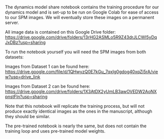 The dynamics model share notebook contains the training procedure for our dynamics model and is set-up to be run on Google Colab for ease of access to our SPM images. We will eventually store these images on a permanent server.

All image data is contained on this Google Drive folder: https://drive.google.com/drive/folders/13rHG2ASMLo5R9Z43drJLCWI5yDqJxDBz?usp=sharing

To run the notebook yourself you will need the SPM images from both datasets: 

Images from Dataset 1 can be found here: https://drive.google.com/file/d/1QHwyzQ0E7kGu_7qxIg0gdog40xqZi5rA/view?usp=drive_link

Images from Dataset 2 can be found here: https://drive.google.com/drive/folders/1X3AtDX2yUmLB3awOVEDW2AoNXpnstFln?usp=sharing

Note that this notebook will replicate the training process, but will not produce exactly identical images as the ones in the manuscript, although they should be similar. 

The pre-trained notebook is nearly the same, but does not contain the training loop and uses pre-trained model weights.
